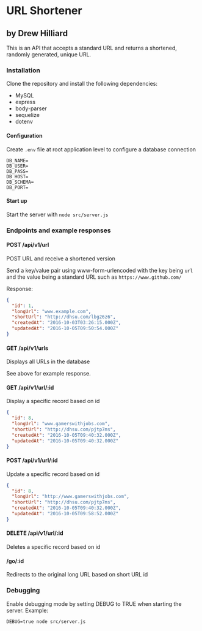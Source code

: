 # URL Shortener
## by Drew Hilliard
This is an API that accepts a standard URL and returns a shortened, randomly generated, unique URL.

### Installation
Clone the repository and install the following dependencies:
* MySQL
* express
* body-parser
* sequelize
* dotenv

#### Configuration
Create ```.env``` file at root application level to configure a database connection
```
DB_NAME=
DB_USER=
DB_PASS=
DB_HOST=
DB_SCHEMA=
DB_PORT=
```

#### Start up
Start the server with ```node src/server.js```

### Endpoints and example responses

#### POST /api/v1/url
POST URL and receive a shortened version

Send a key/value pair using www-form-urlencoded with the key being ```url``` and the value being a standard URL such as ```https://www.github.com/```

Response:

```json
{
  "id": 1,
  "longUrl": "www.example.com",
  "shortUrl": "http://dhsu.com/lbg26z6",
  "createdAt": "2016-10-03T03:26:15.000Z",
  "updatedAt": "2016-10-05T09:50:54.000Z"
}
```

#### GET /api/v1/urls
Displays all URLs in the database

See above for example response.

#### GET /api/v1/url/:id
Display a specific record based on id

```json
{
  "id": 8,
  "longUrl": "www.gamerswithjobs.com",
  "shortUrl": "http://dhsu.com/pjtp7ms",
  "createdAt": "2016-10-05T09:40:32.000Z",
  "updatedAt": "2016-10-05T09:40:32.000Z"
}
```

#### POST /api/v1/url/:id
Update a specific record based on id

```json
{
  "id": 8,
  "longUrl": "http://www.gamerswithjobs.com",
  "shortUrl": "http://dhsu.com/pjtp7ms",
  "createdAt": "2016-10-05T09:40:32.000Z",
  "updatedAt": "2016-10-05T09:58:52.000Z"
}
```

#### DELETE /api/v1/url/:id
Deletes a specific record based on id

#### /go/:id
Redirects to the original long URL based on short URL id

### Debugging
Enable debugging mode by setting DEBUG to TRUE when starting the server. Example:

```
DEBUG=true node src/server.js
```
